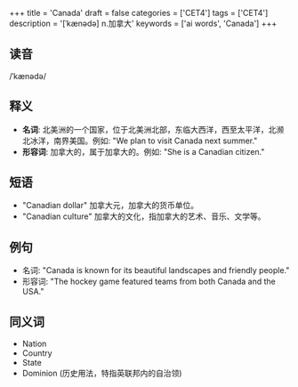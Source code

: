 +++
title = 'Canada'
draft = false
categories = ['CET4']
tags = ['CET4']
description = '[ˈkænədə] n.加拿大'
keywords = ['ai words', 'Canada']
+++

## 读音
/ˈkænədə/

## 释义
- **名词**: 北美洲的一个国家，位于北美洲北部，东临大西洋，西至太平洋，北濒北冰洋，南界美国。例如: "We plan to visit Canada next summer."
- **形容词**: 加拿大的，属于加拿大的。例如: "She is a Canadian citizen."

## 短语
- "Canadian dollar" 加拿大元，加拿大的货币单位。
- "Canadian culture" 加拿大的文化，指加拿大的艺术、音乐、文学等。

## 例句
- 名词: "Canada is known for its beautiful landscapes and friendly people."
- 形容词: "The hockey game featured teams from both Canada and the USA."

## 同义词
- Nation
- Country
- State
- Dominion (历史用法，特指英联邦内的自治领)
